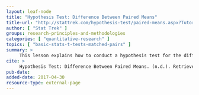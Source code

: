 ```yaml
---
layout: leaf-node
title: "Hypothesis Test: Difference Between Paired Means"
title-url: "http://stattrek.com/hypothesis-test/paired-means.aspx?Tutorial=AP"
author: [ "Stat Trek" ]
groups: research-principles-and-methodologies
categories: [ "quantitative-research" ]
topics: [ "basic-stats-t-tests-matched-pairs" ]
summary: >
     This lesson explains how to conduct a hypothesis test for the difference between paired means.
cite: >
     Hypothesis Test: Difference Between Paired Means. (n.d.). Retrieved April 30, 2017, from http://stattrek.com/hypothesis-test/paired-means.aspx?Tutorial=AP
pub-date: 
added-date: 2017-04-30
resource-type: external-page
---
```

